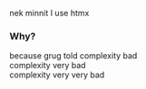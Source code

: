 nek minnit I use htmx  

### Why?
because grug told complexity bad  
complexity very bad  
complexity very very bad  

